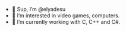 - 👋 Sup, I’m @elyadesu
- 👀 I’m interested in video games, computers.
- 🌱 I’m currently working with C, C++ and C#.
